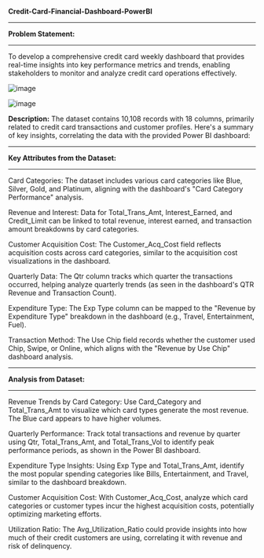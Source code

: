 **Credit-Card-Financial-Dashboard-PowerBI**
***

**Problem Statement:**
***
To develop a comprehensive credit card weekly dashboard that provides real-time insights into key performance metrics and trends, enabling stakeholders to monitor and analyze credit card operations effectively.


![image](https://github.com/user-attachments/assets/682d2c25-8bcf-4670-bf57-9b858d1b19c1)

![image](https://github.com/user-attachments/assets/d0cef07b-6820-4bdb-9e9a-1c7f6abac446)

**Description:**
The dataset contains 10,108 records with 18 columns, primarily related to credit card transactions and customer profiles. Here's a summary of key insights, correlating the data with the provided Power BI dashboard:
***

**Key Attributes from the Dataset:**
***
Card Categories: The dataset includes various card categories like Blue, Silver, Gold, and Platinum, aligning with the dashboard's "Card Category Performance" analysis.

Revenue and Interest: Data for Total_Trans_Amt, Interest_Earned, and Credit_Limit can be linked to total revenue, interest earned, and transaction amount breakdowns by card categories.

Customer Acquisition Cost: The Customer_Acq_Cost field reflects acquisition costs across card categories, similar to the acquisition cost visualizations in the dashboard.

Quarterly Data: The Qtr column tracks which quarter the transactions occurred, helping analyze quarterly trends (as seen in the dashboard's QTR Revenue and Transaction Count).

Expenditure Type: The Exp Type column can be mapped to the "Revenue by Expenditure Type" breakdown in the dashboard (e.g., Travel, Entertainment, Fuel).

Transaction Method: The Use Chip field records whether the customer used Chip, Swipe, or Online, which aligns with the "Revenue by Use Chip" dashboard analysis.
***

**Analysis from Dataset:**
***
Revenue Trends by Card Category: Use Card_Category and Total_Trans_Amt to visualize which card types generate the most revenue. The Blue card appears to have higher volumes.

Quarterly Performance: Track total transactions and revenue by quarter using Qtr, Total_Trans_Amt, and Total_Trans_Vol to identify peak performance periods, as shown in the Power BI dashboard.

Expenditure Type Insights: Using Exp Type and Total_Trans_Amt, identify the most popular spending categories like Bills, Entertainment, and Travel, similar to the dashboard breakdown.

Customer Acquisition Cost: With Customer_Acq_Cost, analyze which card categories or customer types incur the highest acquisition costs, potentially optimizing marketing efforts.

Utilization Ratio: The Avg_Utilization_Ratio could provide insights into how much of their credit customers are using, correlating it with revenue and risk of delinquency.
